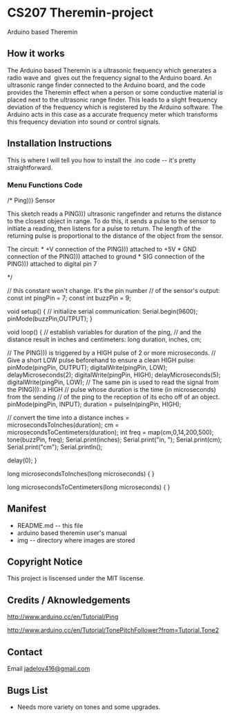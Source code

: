 
# CS207 Theremin-project
Arduino based Theremin

## How it works
The Arduino based Theremin is a ultrasonic frequency  which generates a radio wave and  gives out the frequency signal to the Arduino board.
An ultrasonic range finder connected to the Arduino board, and the code provides the Theremin effect when a person or some conductive material is placed next to the ultrasonic range finder.
This leads to a slight frequency deviation of the frequency which is registered by the Arduino software.
The Arduino acts in this case as a accurate frequency meter which transforms this frequency deviation into sound or control signals. 

## Installation Instructions
This is where I will tell you how to install the .ino code -- it's pretty straightforward.

### Menu Functions Code
/* Ping))) Sensor
  
   This sketch reads a PING))) ultrasonic rangefinder and returns the
   distance to the closest object in range. To do this, it sends a pulse
   to the sensor to initiate a reading, then listens for a pulse 
   to return.  The length of the returning pulse is proportional to 
   the distance of the object from the sensor.
     
   The circuit:
	* +V connection of the PING))) attached to +5V
	* GND connection of the PING))) attached to ground
	* SIG connection of the PING))) attached to digital pin 7
  
   */

// this constant won't change.  It's the pin number
// of the sensor's output:
const int pingPin = 7;
const int buzzPin = 9;

void setup() {
  // initialize serial communication:
  Serial.begin(9600);
  pinMode(buzzPin,OUTPUT);
}

void loop()
{
  // establish variables for duration of the ping, 
  // and the distance result in inches and centimeters:
  long duration, inches, cm;

  // The PING))) is triggered by a HIGH pulse of 2 or more microseconds.
  // Give a short LOW pulse beforehand to ensure a clean HIGH pulse:
  pinMode(pingPin, OUTPUT);
  digitalWrite(pingPin, LOW);
  delayMicroseconds(2);
  digitalWrite(pingPin, HIGH);
  delayMicroseconds(5);
  digitalWrite(pingPin, LOW);
    // The same pin is used to read the signal from the PING))): a HIGH
  // pulse whose duration is the time (in microseconds) from the sending
  // of the ping to the reception of its echo off of an object.
  pinMode(pingPin, INPUT);
  duration = pulseIn(pingPin, HIGH);

  // convert the time into a distance
  inches = microsecondsToInches(duration);
  cm = microsecondsToCentimeters(duration);
  int freq = map(cm,0,14,200,500);
  tone(buzzPin, freq);
  Serial.print(inches);
  Serial.print("in, ");
  Serial.print(cm);
  Serial.print("cm");
  Serial.println();
  
  delay(0);
}

long microsecondsToInches(long microseconds)
{
}

long microsecondsToCentimeters(long microseconds)
{
}


## Manifest
* README.md -- this file
* arduino based theremin user's manual
* img -- directory where images are stored

## Copyright Notice
This project is liscensed under the MIT liscense. 

## Credits / Aknowledgements 

   http://www.arduino.cc/en/Tutorial/Ping
   
   http://www.arduino.cc/en/Tutorial/TonePitchFollower?from=Tutorial.Tone2

## Contact
Email jadelov416@gmail.com

## Bugs List

* Needs more variety on tones and some upgrades.
  
  
